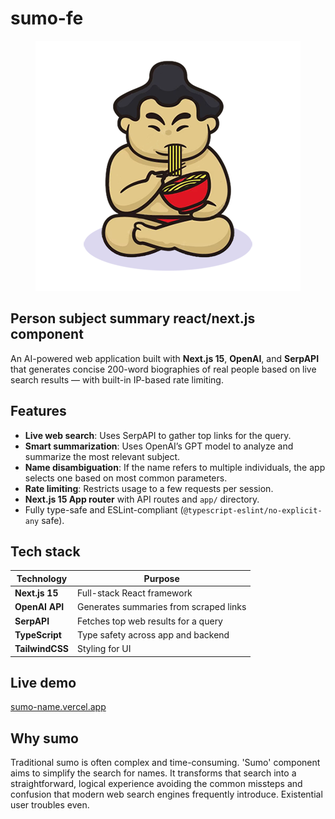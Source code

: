 # sumo-fe

<p align="center">
  <img src="https://raw.githubusercontent.com/devieffe/sumo-fe/refs/heads/main/sumo-emoji-m.png" alt="Sumo!" width="424" />
</p>

## Person subject summary react/next.js component  

An AI-powered web application built with **Next.js 15**, **OpenAI**, and **SerpAPI** that generates concise 200-word biographies of real people based on live search results — with built-in IP-based rate limiting.

## Features

- **Live web search**: Uses SerpAPI to gather top links for the query.
- **Smart summarization**: Uses OpenAI’s GPT model to analyze and summarize the most relevant subject.
- **Name disambiguation**: If the name refers to multiple individuals, the app selects one based on most common parameters.
- **Rate limiting**: Restricts usage to a few requests per session.
- **Next.js 15 App router** with API routes and `app/` directory.
- Fully type-safe and ESLint-compliant (`@typescript-eslint/no-explicit-any` safe).

## Tech stack

| Technology    | Purpose                               |
|---------------|----------------------------------------|
| **Next.js 15**| Full-stack React framework             |
| **OpenAI API**| Generates summaries from scraped links |
| **SerpAPI**   | Fetches top web results for a query    |
| **TypeScript**| Type safety across app and backend     |
| **TailwindCSS**| Styling for UI                        |


## Live demo

[sumo-name.vercel.app]('sumo-name.vercel.app')

## Why sumo

Traditional sumo is often complex and time-consuming. 'Sumo' component aims to simplify the search for names. It transforms that search into a straightforward, logical experience avoiding the common missteps and confusion that modern web search engines frequently introduce. Existential user troubles even.

